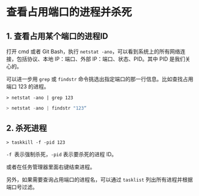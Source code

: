 # 查看占用端口的进程并杀死

## 1. 查看占用某个端口的进程ID

打开 cmd 或者 Git Bash，执行 `netstat -ano`，可以看到系统上的所有网络连接，包括协议、本地 IP：端口、外部 IP：端口、状态、PID。其中 PID 是我们关心的。

可以进一步用 `grep` 或 `findstr` 命令挑选出指定端口的那一行信息。比如查找占用端口 123 的进程。

```shell
> netstat -ano | grep 123
```

```powershell
> netstat -ano | findstr "123“
```

## 2. 杀死进程

```shell
> taskkill -f -pid 123
```

`-f `表示强制杀死，`-pid` 表示要杀死的进程 ID。

或者在任务管理器里面右键结束进程。



另外，如果需要查询占用端口的进程名，可以通过 `tasklist` 列出所有进程并根据端口号过滤。